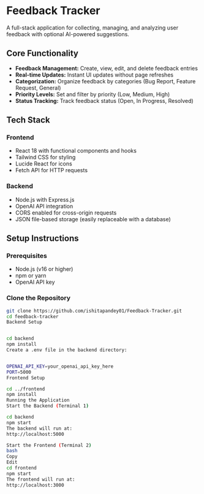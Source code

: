 # Feedback Tracker

A full-stack application for collecting, managing, and analyzing user feedback with optional AI-powered suggestions.

## Core Functionality

- **Feedback Management:** Create, view, edit, and delete feedback entries
- **Real-time Updates:** Instant UI updates without page refreshes
- **Categorization:** Organize feedback by categories (Bug Report, Feature Request, General)
- **Priority Levels:** Set and filter by priority (Low, Medium, High)
- **Status Tracking:** Track feedback status (Open, In Progress, Resolved)

## Tech Stack

### Frontend

- React 18 with functional components and hooks
- Tailwind CSS for styling
- Lucide React for icons
- Fetch API for HTTP requests

### Backend

- Node.js with Express.js
- OpenAI API integration
- CORS enabled for cross-origin requests
- JSON file-based storage (easily replaceable with a database)

## Setup Instructions

### Prerequisites

- Node.js (v16 or higher)
- npm or yarn
- OpenAI API key

### Clone the Repository

```bash
git clone https://github.com/ishitapandey01/Feedback-Tracker.git
cd feedback-tracker
Backend Setup


cd backend
npm install
Create a .env file in the backend directory:


OPENAI_API_KEY=your_openai_api_key_here
PORT=5000
Frontend Setup

cd ../frontend
npm install
Running the Application
Start the Backend (Terminal 1)

cd backend
npm start
The backend will run at:
http://localhost:5000

Start the Frontend (Terminal 2)
bash
Copy
Edit
cd frontend
npm start
The frontend will run at:
http://localhost:3000

